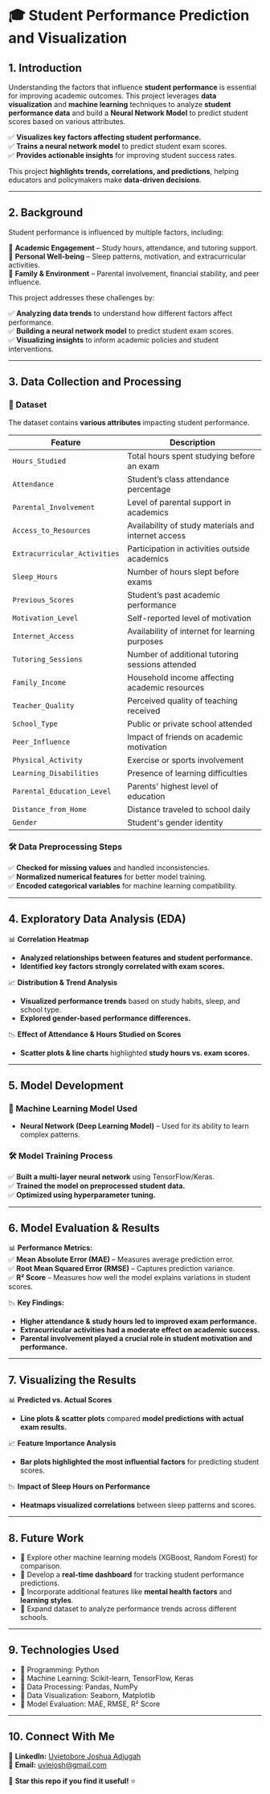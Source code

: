 # 🎓 **Student Performance Prediction and Visualization**  

## **1. Introduction**  
Understanding the factors that influence **student performance** is essential for improving academic outcomes. This project leverages **data visualization** and **machine learning** techniques to analyze **student performance data** and build a **Neural Network Model** to predict student scores based on various attributes.  

✅ **Visualizes key factors affecting student performance.**  
✅ **Trains a neural network model** to predict student exam scores.  
✅ **Provides actionable insights** for improving student success rates.  

This project **highlights trends, correlations, and predictions**, helping educators and policymakers make **data-driven decisions**.  

---

## **2. Background**  
Student performance is influenced by multiple factors, including:  

🔹 **Academic Engagement** – Study hours, attendance, and tutoring support.  
🔹 **Personal Well-being** – Sleep patterns, motivation, and extracurricular activities.  
🔹 **Family & Environment** – Parental involvement, financial stability, and peer influence.  

This project addresses these challenges by:  

✅ **Analyzing data trends** to understand how different factors affect performance.  
✅ **Building a neural network model** to predict student exam scores.  
✅ **Visualizing insights** to inform academic policies and student interventions.  

---

## **3. Data Collection and Processing**  
### **📂 Dataset**  
The dataset contains **various attributes** impacting student performance.  

| Feature | Description |
|---------|------------|
| `Hours_Studied` | Total hours spent studying before an exam |
| `Attendance` | Student’s class attendance percentage |
| `Parental_Involvement` | Level of parental support in academics |
| `Access_to_Resources` | Availability of study materials and internet access |
| `Extracurricular_Activities` | Participation in activities outside academics |
| `Sleep_Hours` | Number of hours slept before exams |
| `Previous_Scores` | Student’s past academic performance |
| `Motivation_Level` | Self-reported level of motivation |
| `Internet_Access` | Availability of internet for learning purposes |
| `Tutoring_Sessions` | Number of additional tutoring sessions attended |
| `Family_Income` | Household income affecting academic resources |
| `Teacher_Quality` | Perceived quality of teaching received |
| `School_Type` | Public or private school attended |
| `Peer_Influence` | Impact of friends on academic motivation |
| `Physical_Activity` | Exercise or sports involvement |
| `Learning_Disabilities` | Presence of learning difficulties |
| `Parental_Education_Level` | Parents' highest level of education |
| `Distance_from_Home` | Distance traveled to school daily |
| `Gender` | Student's gender identity |

### **🛠️ Data Preprocessing Steps**  
✅ **Checked for missing values** and handled inconsistencies.  
✅ **Normalized numerical features** for better model training.  
✅ **Encoded categorical variables** for machine learning compatibility.  

---

## **4. Exploratory Data Analysis (EDA)**  
📊 **Correlation Heatmap**  
- **Analyzed relationships between features and student performance.**  
- **Identified key factors strongly correlated with exam scores.**  

📈 **Distribution & Trend Analysis**  
- **Visualized performance trends** based on study habits, sleep, and school type.  
- **Explored gender-based performance differences.**  

📉 **Effect of Attendance & Hours Studied on Scores**  
- **Scatter plots & line charts** highlighted **study hours vs. exam scores.**  

---

## **5. Model Development**  
### **📌 Machine Learning Model Used**  
- **Neural Network (Deep Learning Model)** – Used for its ability to learn complex patterns.  

### **🛠 Model Training Process**  
✅ **Built a multi-layer neural network** using TensorFlow/Keras.  
✅ **Trained the model on preprocessed student data.**  
✅ **Optimized using hyperparameter tuning.**  

---

## **6. Model Evaluation & Results**  
📊 **Performance Metrics:**  
✅ **Mean Absolute Error (MAE)** – Measures average prediction error.  
✅ **Root Mean Squared Error (RMSE)** – Captures prediction variance.  
✅ **R² Score** – Measures how well the model explains variations in student scores.  

📉 **Key Findings:**  
- **Higher attendance & study hours led to improved exam performance.**  
- **Extracurricular activities had a moderate effect on academic success.**  
- **Parental involvement played a crucial role in student motivation and performance.**  

---

## **7. Visualizing the Results**  
📊 **Predicted vs. Actual Scores**  
- **Line plots & scatter plots** compared **model predictions with actual exam results.**  

📈 **Feature Importance Analysis**  
- **Bar plots highlighted the most influential factors** for predicting student scores.  

📉 **Impact of Sleep Hours on Performance**  
- **Heatmaps visualized correlations** between sleep patterns and scores.  

---

## **8. Future Work**  
+ 🔹 Explore other machine learning models (XGBoost, Random Forest) for comparison.  
+ 🔹 Develop a **real-time dashboard** for tracking student performance predictions.  
+ 🔹 Incorporate additional features like **mental health factors** and **learning styles**.  
+ 🔹 Expand dataset to analyze performance trends across different schools.  

---

## **9. Technologies Used**  
+ 🔹 Programming: Python  
+ 🔹 Machine Learning: Scikit-learn, TensorFlow, Keras  
+ 🔹 Data Processing: Pandas, NumPy  
+ 🔹 Data Visualization: Seaborn, Matplotlib  
+ 🔹 Model Evaluation: MAE, RMSE, R² Score  

---

## **10. Connect With Me**  
💼 **LinkedIn:** [Uvietobore Joshua Adjugah](https://www.linkedin.com/in/uvietobore-joshua-adjugah-2b548621a)  
📧 **Email:** uviejosh@gmail.com  

🚀 **Star this repo if you find it useful!** ⭐  
